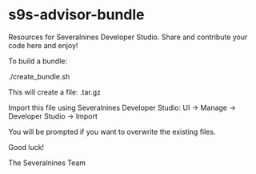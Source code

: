 # s9s-advisor-bundle
Resources for Severalnines Developer Studio. Share and contribute your code here and enjoy!

To build a bundle:

./create_bundle.sh <dirname>

This will create a file:
<dirname>.tar.gz

Import this file using Severalnines Developer Studio:
  UI -> Manage -> Developer Studio -> Import
  
You will be prompted if you want to overwrite the existing files.

Good luck!

The Severalnines Team
